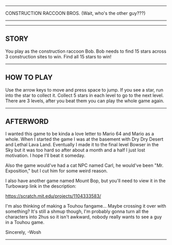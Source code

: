 ******************************************************************************
CONSTRUCTION RACCOON BROS.
(Wait, who's the other guy???)
******************************************************************************

------------------------------------------------------------------------------
STORY
------------------------------------------------------------------------------

You play as the construction raccoon Bob. Bob needs to find 15 stars across 3
construction sites to win. Find all 15 stars to win!

------------------------------------------------------------------------------
HOW TO PLAY
------------------------------------------------------------------------------

Use the arrow keys to move and press space to jump. If you see a star, run
into the star to collect it. Collect 5 stars in each level to go to the next
level. There are 3 levels, after you beat them you can play the whole game
again.

------------------------------------------------------------------------------
AFTERWORD
------------------------------------------------------------------------------

I wanted this game to be kinda a love letter to Mario 64 and Mario as a whole.
When I started the game I was at the basement with Dry Dry Desert and Lethal
Lava Land. Eventually I made it to the final level Bowser in the Sky but it
was too hard so after about a month and a half I just lost motivation. I hope
I'll beat it someday.

Also the game would've had a cat NPC named Carl, he would've been "Mr.
Exposition," but I cut him for some weird reason.

I also have another game named Mount Bop, but you'll need to view it in the
Turbowarp link in the description:

https://scratch.mit.edu/projects/1104333583/

I'm also thinking of making a Touhou fangame... Maybe crossing it over with
something? It's still a shmup though, I'm probably gonna turn all the
characters into 2hus so it isn't awkward, nobody really wants to see a guy in
a Touhou game.

Sincerely,
-Wosh

------------------------------------------------------------------------------
